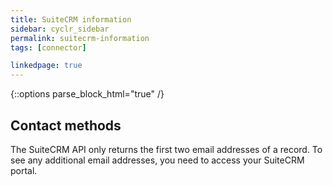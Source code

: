 ```yaml
---
title: SuiteCRM information
sidebar: cyclr_sidebar
permalink: suitecrm-information
tags: [connector]

linkedpage: true
---
```

{::options parse_block_html="true" /}

<section class="card">

## Contact methods

The SuiteCRM API only returns the first two email addresses of a record.  To see any additional email addresses, you need to access your SuiteCRM portal.

</section>
